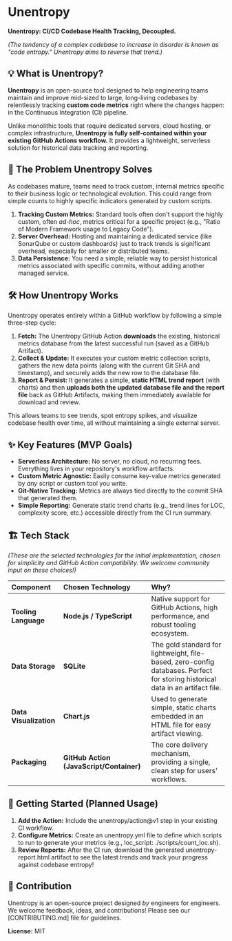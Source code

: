 # **Unentropy**

**Unentropy: CI/CD Codebase Health Tracking, Decoupled.**

*(The tendency of a complex codebase to increase in disorder is known as "code entropy." Unentropy aims to reverse that trend.)*

## **💡 What is Unentropy?**

**Unentropy** is an open-source tool designed to help engineering teams maintain and improve mid-sized to large, long-living codebases by relentlessly tracking **custom code metrics** right where the changes happen: in the Continuous Integration (CI) pipeline.

Unlike monolithic tools that require dedicated servers, cloud hosting, or complex infrastructure, **Unentropy is fully self-contained within your existing GitHub Actions workflow.** It provides a lightweight, serverless solution for historical data tracking and reporting.

## **🎯 The Problem Unentropy Solves**

As codebases mature, teams need to track custom, internal metrics specific to their business logic or technological evolution. This could range from simple counts to highly specific indicators generated by custom scripts.

1. **Tracking Custom Metrics:** Standard tools often don't support the highly custom, often *ad-hoc*, metrics critical for a specific project (e.g., "Ratio of Modern Framework usage to Legacy Code").
2. **Server Overhead:** Hosting and maintaining a dedicated service (like SonarQube or custom dashboards) just to track trends is significant overhead, especially for smaller or distributed teams.
3. **Data Persistence:** You need a simple, reliable way to persist historical metrics associated with specific commits, without adding another managed service.

## **🛠️ How Unentropy Works**

Unentropy operates entirely within a GitHub workflow by following a simple three-step cycle:

1. **Fetch:** The Unentropy GitHub Action **downloads** the existing, historical metrics database from the latest successful run (saved as a GitHub Artifact).
2. **Collect & Update:** It executes your custom metric collection scripts, gathers the new data points (along with the current Git SHA and timestamp), and securely adds the new row to the database file.
3. **Report & Persist:** It generates a simple, **static HTML trend report** (with charts) and then **uploads both the updated database file and the report file** back as GitHub Artifacts, making them immediately available for download and review.

This allows teams to see trends, spot entropy spikes, and visualize codebase health over time, all without maintaining a single external server.

## **✨ Key Features (MVP Goals)**

* **Serverless Architecture:** No server, no cloud, no recurring fees. Everything lives in your repository's workflow artifacts.
* **Custom Metric Agnostic:** Easily consume key-value metrics generated by *any* script or custom tool you write.
* **Git-Native Tracking:** Metrics are always tied directly to the commit SHA that generated them.
* **Simple Reporting:** Generate static trend charts (e.g., trend lines for LOC, complexity score, etc.) accessible directly from the CI run summary.

## **🏗️ Tech Stack**

*(These are the selected technologies for the initial implementation, chosen for simplicity and GitHub Action compatibility. We welcome community input on these choices\!)*

| Component | Chosen Technology | Why? |
| :---- | :---- | :---- |
| **Tooling Language** | **Node.js / TypeScript** | Native support for GitHub Actions, high performance, and robust tooling ecosystem. |
| **Data Storage** | **SQLite** | The gold standard for lightweight, file-based, zero-config databases. Perfect for storing historical data in an artifact file. |
| **Data Visualization** | **Chart.js** | Used to generate simple, static charts embedded in an HTML file for easy artifact viewing. |
| **Packaging** | **GitHub Action (JavaScript/Container)** | The core delivery mechanism, providing a single, clean step for users' workflows. |

## **🚀 Getting Started (Planned Usage)**

1. **Add the Action:** Include the unentropy/action@v1 step in your existing CI workflow.
2. **Configure Metrics:** Create an unentropy.yml file to define which scripts to run to generate your metrics (e.g., loc\_script: ./scripts/count\_loc.sh).
3. **Review Reports:** After the CI run, download the generated unentropy-report.html artifact to see the latest trends and track your progress against codebase entropy\!

## **🤝 Contribution**

Unentropy is an open-source project designed *by* engineers for engineers. We welcome feedback, ideas, and contributions\! Please see our \[CONTRIBUTING.md\] file for guidelines.

**License:** MIT

